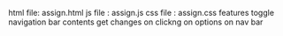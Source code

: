 html file:  assign.html
js file : assign.js
css file : assign.css
features
toggle navigation bar
contents get changes on clickng on options on nav bar
